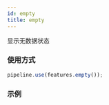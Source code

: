 ```yaml
---
id: empty
title: empty
---
```


显示无数据状态

### 使用方式

```ts
pipeline.use(features.empty());
```

### 示例

<code
src="../../../../demos/empty.tsx"
/>
